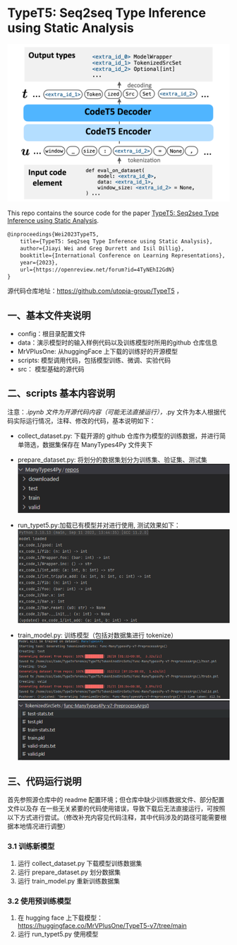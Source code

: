 # TypeT5: Seq2seq Type Inference using Static Analysis

<img src="data/TypeT5-Workflow.png" width="600" alt="TypeT5 Workflow">

This repo contains the source code for the paper [TypeT5: Seq2seq Type Inference using Static Analysis](https://openreview.net/forum?id=4TyNEhI2GdN&noteId=EX_-kP9xah).

```
@inproceedings{Wei2023TypeT5,
    title={TypeT5: Seq2seq Type Inference using Static Analysis},
    author={Jiayi Wei and Greg Durrett and Isil Dillig},
    booktitle={International Conference on Learning Representations},
    year={2023},
    url={https://openreview.net/forum?id=4TyNEhI2GdN}
}
```

源代码仓库地址：https://github.com/utopia-group/TypeT5 ，

## 一、基本文件夹说明
* config：根目录配置文件
* data：演示模型时的输入样例代码以及训练模型时所用的github 仓库信息
* MrVPlusOne: 从huggingFace 上下载的训练好的开源模型
* scripts: 模型调用代码，包括模型训练、微调、实验代码
* src： 模型基础的源代码

## 二、scripts 基本内容说明
 注意：*.ipynb 文件为开源代码内容（可能无法直接运行），*.py 文件为本人根据代码实际运行情况，注释、修改的代码，基本说明如下：
 
* collect_dataset.py: 下载开源的 github 仓库作为模型的训练数据，并进行简单筛选，数据集保存在 ManyTypes4Py 文件夹下
* prepare_dataset.py: 将划分的数据集划分为训练集、验证集、测试集
![img.png](static/manyTypes4Py.png)

* run_typet5.py:加载已有模型并对进行使用, 测试效果如下：
![img.png](static/runModel.png)
* train_model.py: 训练模型（包括对数据集进行 tokenize）
![img.png](static/GeneratingTokenizedSrcSets.png)
![img.png](static/GeneratingTokenizedSrcSets.png2.png)

## 三、代码运行说明
首先参照源仓库中的 readme 配置环境；但仓库中缺少训练数据文件、部分配置文件以及存
在一些无关紧要的代码使用错误，导致下载后无法直接运行，可按照以下方式进行尝试。（修改补充内容见代码注释，其中代码涉及的路径可能需要根据本地情况进行调整）
### 3.1 训练新模型
1. 运行 collect_dataset.py 下载模型训练数据集
2. 运行 prepare_dataset.py 划分数据集
3. 运行 train_model.py 重新训练数据集

### 3.2 使用预训练模型
1. 在 hugging face 上下载模型：https://huggingface.co/MrVPlusOne/TypeT5-v7/tree/main
2. 运行 run_typet5.py 使用模型

